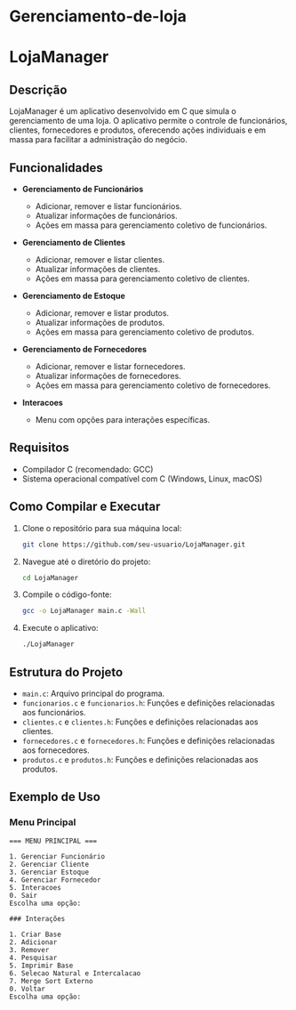# Gerenciamento-de-loja

# LojaManager

## Descrição

LojaManager é um aplicativo desenvolvido em C que simula o gerenciamento de uma loja. O aplicativo permite o controle de funcionários, clientes, fornecedores e produtos, oferecendo ações individuais e em massa para facilitar a administração do negócio.

## Funcionalidades

- **Gerenciamento de Funcionários**
  - Adicionar, remover e listar funcionários.
  - Atualizar informações de funcionários.
  - Ações em massa para gerenciamento coletivo de funcionários.

- **Gerenciamento de Clientes**
  - Adicionar, remover e listar clientes.
  - Atualizar informações de clientes.
  - Ações em massa para gerenciamento coletivo de clientes.

- **Gerenciamento de Estoque**
  - Adicionar, remover e listar produtos.
  - Atualizar informações de produtos.
  - Ações em massa para gerenciamento coletivo de produtos.

- **Gerenciamento de Fornecedores**
  - Adicionar, remover e listar fornecedores.
  - Atualizar informações de fornecedores.
  - Ações em massa para gerenciamento coletivo de fornecedores.

- **Interacoes**
  - Menu com opções para interações específicas.

## Requisitos

- Compilador C (recomendado: GCC)
- Sistema operacional compatível com C (Windows, Linux, macOS)

## Como Compilar e Executar

1. Clone o repositório para sua máquina local:

    ```bash
    git clone https://github.com/seu-usuario/LojaManager.git
    ```

2. Navegue até o diretório do projeto:

    ```bash
    cd LojaManager
    ```

3. Compile o código-fonte:

    ```bash
    gcc -o LojaManager main.c -Wall
    ```

4. Execute o aplicativo:

    ```bash
    ./LojaManager
    ```

## Estrutura do Projeto

- `main.c`: Arquivo principal do programa.
- `funcionarios.c` e `funcionarios.h`: Funções e definições relacionadas aos funcionários.
- `clientes.c` e `clientes.h`: Funções e definições relacionadas aos clientes.
- `fornecedores.c` e `fornecedores.h`: Funções e definições relacionadas aos fornecedores.
- `produtos.c` e `produtos.h`: Funções e definições relacionadas aos produtos.

## Exemplo de Uso

### Menu Principal

```plaintext
=== MENU PRINCIPAL ===

1. Gerenciar Funcionário
2. Gerenciar Cliente
3. Gerenciar Estoque
4. Gerenciar Fornecedor
5. Interacoes
0. Sair
Escolha uma opção:

### Interações

1. Criar Base
2. Adicionar
3. Remover
4. Pesquisar
5. Imprimir Base
6. Selecao Natural e Intercalacao
7. Merge Sort Externo
0. Voltar
Escolha uma opção:

